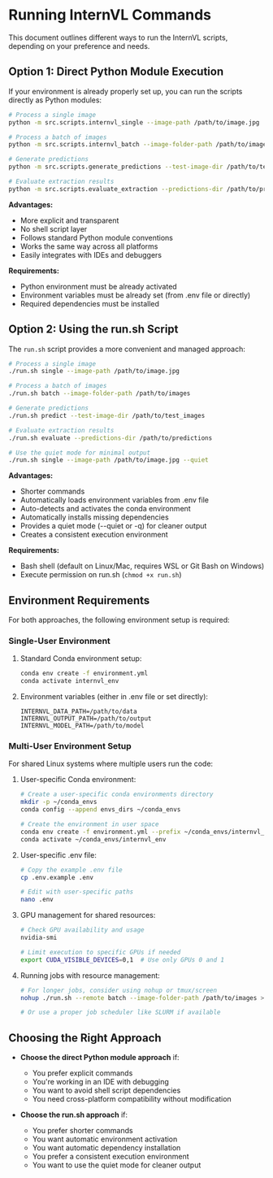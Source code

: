 # Running InternVL Commands

This document outlines different ways to run the InternVL scripts, depending on your preference and needs.

## Option 1: Direct Python Module Execution

If your environment is already properly set up, you can run the scripts directly as Python modules:

```bash
# Process a single image
python -m src.scripts.internvl_single --image-path /path/to/image.jpg

# Process a batch of images
python -m src.scripts.internvl_batch --image-folder-path /path/to/images

# Generate predictions
python -m src.scripts.generate_predictions --test-image-dir /path/to/test_images

# Evaluate extraction results
python -m src.scripts.evaluate_extraction --predictions-dir /path/to/predictions
```

**Advantages:**
- More explicit and transparent
- No shell script layer
- Follows standard Python module conventions
- Works the same way across all platforms
- Easily integrates with IDEs and debuggers

**Requirements:**
- Python environment must be already activated
- Environment variables must be already set (from .env file or directly)
- Required dependencies must be installed

## Option 2: Using the run.sh Script

The `run.sh` script provides a more convenient and managed approach:

```bash
# Process a single image
./run.sh single --image-path /path/to/image.jpg

# Process a batch of images
./run.sh batch --image-folder-path /path/to/images

# Generate predictions
./run.sh predict --test-image-dir /path/to/test_images

# Evaluate extraction results
./run.sh evaluate --predictions-dir /path/to/predictions

# Use the quiet mode for minimal output
./run.sh single --image-path /path/to/image.jpg --quiet
```

**Advantages:**
- Shorter commands
- Automatically loads environment variables from .env file
- Auto-detects and activates the conda environment
- Automatically installs missing dependencies
- Provides a quiet mode (--quiet or -q) for cleaner output
- Creates a consistent execution environment

**Requirements:**
- Bash shell (default on Linux/Mac, requires WSL or Git Bash on Windows)
- Execute permission on run.sh (`chmod +x run.sh`)

## Environment Requirements

For both approaches, the following environment setup is required:

### Single-User Environment

1. Standard Conda environment setup:
   ```bash
   conda env create -f environment.yml
   conda activate internvl_env
   ```

2. Environment variables (either in .env file or set directly):
   ```
   INTERNVL_DATA_PATH=/path/to/data
   INTERNVL_OUTPUT_PATH=/path/to/output
   INTERNVL_MODEL_PATH=/path/to/model
   ```

### Multi-User Environment Setup

For shared Linux systems where multiple users run the code:

1. User-specific Conda environment:
   ```bash
   # Create a user-specific conda environments directory
   mkdir -p ~/conda_envs
   conda config --append envs_dirs ~/conda_envs
   
   # Create the environment in user space
   conda env create -f environment.yml --prefix ~/conda_envs/internvl_env
   conda activate ~/conda_envs/internvl_env
   ```

2. User-specific .env file:
   ```bash
   # Copy the example .env file
   cp .env.example .env
   
   # Edit with user-specific paths
   nano .env
   ```

3. GPU management for shared resources:
   ```bash
   # Check GPU availability and usage
   nvidia-smi
   
   # Limit execution to specific GPUs if needed
   export CUDA_VISIBLE_DEVICES=0,1  # Use only GPUs 0 and 1
   ```
   
4. Running jobs with resource management:
   ```bash
   # For longer jobs, consider using nohup or tmux/screen
   nohup ./run.sh --remote batch --image-folder-path /path/to/images > batch_log.txt 2>&1 &
   
   # Or use a proper job scheduler like SLURM if available
   ```

## Choosing the Right Approach

- **Choose the direct Python module approach** if:
  - You prefer explicit commands
  - You're working in an IDE with debugging
  - You want to avoid shell script dependencies
  - You need cross-platform compatibility without modification

- **Choose the run.sh approach** if:
  - You prefer shorter commands
  - You want automatic environment activation
  - You want automatic dependency installation
  - You prefer a consistent execution environment
  - You want to use the quiet mode for cleaner output
